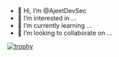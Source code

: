 - 👋 Hi, I’m @AjeetDevSec
- 👀 I’m interested in ...
- 🌱 I’m currently learning ...
- 💞️ I’m looking to collaborate on ...

[![trophy](https://github-profile-trophy.vercel.app/?username=AjeetDevSec)](https://github.com/ryo-ma/github-profile-trophy)

<!---
AjeetDevSec/AjeetDevSec is a ✨ special ✨ repository because its `README.md` (this file) appears on your GitHub profile.
You can click the Preview link to take a look at your changes.
--->
